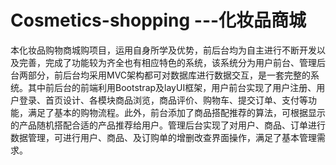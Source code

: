 # Cosmetics-shopping ---化妆品商城
本化妆品购物商城购项目，运用自身所学及优势，前后台均为自主进行不断开发以及完善，完成了功能较为齐全也有相应特色的系统，该系统分为用户前台、管理后台两部分，前后台均采用MVC架构都可对数据库进行数据交互，是一套完整的系统。其中前后台的前端利用Bootstrap及layUI框架，用户前台实现了用户注册、用户登录、首页设计、各模块商品浏览，商品评价、购物车、提交订单、支付等功能，满足了基本的购物流程。此外，前台添加了商品搭配推荐的算法，可根据显示的产品随机搭配合适的产品推荐给用户。管理后台实现了对用户、商品、订单进行数据管理，可进行用户、商品、及订购单的增删改查界面操作，满足了基本管理需求。
